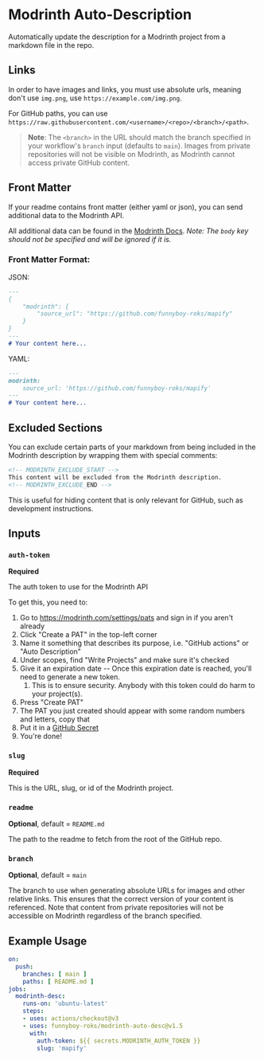 # Modrinth Auto-Description

Automatically update the description for a Modrinth project from a markdown
file in the repo.

## Links

In order to have images and links, you must use absolute urls, meaning
don't use `img.png`, use `https://example.com/img.png`.

For GitHub paths, you can use `https://raw.githubusercontent.com/<username>/<repo>/<branch>/<path>`.

> **Note**: The `<branch>` in the URL should match the branch specified in your workflow's `branch` input (defaults to `main`). Images from private repositories will not be visible on Modrinth, as Modrinth cannot access private GitHub content.

## Front Matter

If your readme contains front matter (either yaml or json), you can send
additional data to the Modrinth API.

All additional data can be found in the [Modrinth Docs](https://docs.modrinth.com/#tag/projects/operation/modifyProject). 
*Note: The `body` key should not be specified and will be ignored if it is.*

### Front Matter Format:

JSON:

```markdown
---
{
    "modrinth": {
        "source_url": "https://github.com/funnyboy-roks/mapify"
    }
}
---
# Your content here...
```

YAML:

```markdown
---
modrinth:
    source_url: 'https://github.com/funnyboy-roks/mapify'
---
# Your content here...
```

## Excluded Sections

You can exclude certain parts of your markdown from being included in the Modrinth description by wrapping them with special comments:

```markdown
<!-- MODRINTH_EXCLUDE_START -->
This content will be excluded from the Modrinth description.
<!-- MODRINTH_EXCLUDE_END -->
```

This is useful for hiding content that is only relevant for GitHub, such as development instructions.

## Inputs

### `auth-token`

**Required**

The auth token to use for the Modrinth API

To get this, you need to: 
1. Go to https://modrinth.com/settings/pats and sign in if you aren't already
1. Click "Create a PAT" in the top-left corner
1. Name it something that describes its purpose, i.e. "GitHub actions" or "Auto Description"
1. Under scopes, find "Write Projects" and make sure it's checked
1. Give it an expiration date -- Once this expiration date is reached, you'll need to generate a new token.
    1. This is to ensure security.  Anybody with this token could do harm to your project(s).
1. Press "Create PAT"
1. The PAT you just created should appear with some random numbers and letters, copy that
1. Put it in a [GitHub Secret](https://docs.github.com/en/actions/security-guides/encrypted-secrets)
1. You're done!

### `slug`

**Required**

This is the URL, slug, or id of the Modrinth project.

### `readme`

**Optional**, default = `README.md`

The path to the readme to fetch from the root of the GitHub repo.

### `branch`

**Optional**, default = `main`

The branch to use when generating absolute URLs for images and other relative links. This ensures that the correct version of your content is referenced. Note that content from private repositories will not be accessible on Modrinth regardless of the branch specified.

## Example Usage

```yaml
on:
  push:
    branches: [ main ]
    paths: [ README.md ]
jobs:
  modrinth-desc:
    runs-on: 'ubuntu-latest'
    steps:
    - uses: actions/checkout@v3
    - uses: funnyboy-roks/modrinth-auto-desc@v1.5
      with:
        auth-token: ${{ secrets.MODRINTH_AUTH_TOKEN }}
        slug: 'mapify'
```
